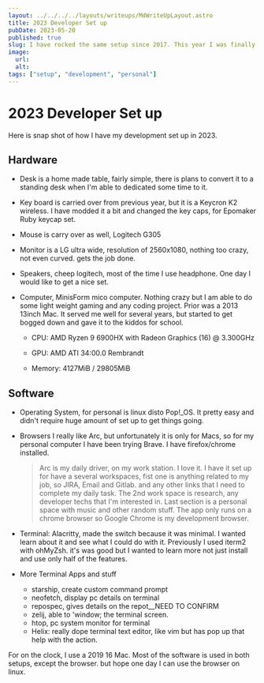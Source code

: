 ```yaml
---
layout: ../../../../layouts/writeups/MdWriteUpLayout.astro
title: 2023 Developer Set up
pubDate: 2023-05-20
published: true
slug: I have rocked the same setup since 2017. This year I was finally able to change everything up. From hardware to software that I used for daily development. Here is a  quick overview of my current development setup that I will be running this year
image:
  url:
  alt:
tags: ["setup", "development", "personal"]
---
```


# 2023 Developer Set up

Here is snap shot of how I have my development set up in 2023.

## Hardware

- Desk is a home made table, fairly simple, there is plans to convert it to a standing desk when I'm able to dedicated some time to it.

- Key board is carried over from previous year, but it is a Keycron K2 wireless. I have modded it a bit and changed the key caps, for Epomaker Ruby keycap set.

- Mouse is carry over as well, Logitech G305

- Monitor is a LG ultra wide, resolution of 2560x1080, nothing too crazy, not even curved. gets the job done.

- Speakers, cheep logitech, most of the time I use headphone. One day I would like to get a nice set.

- Computer, MinisForm mico computer. Nothing crazy but I am able to do some light weight gaming and any coding project. Prior was a 2013 13inch Mac. It served me well for several years, but started to get bogged down and gave it to the kiddos for school.

  - CPU: AMD Ryzen 9 6900HX with Radeon Graphics (16) @ 3.300GHz

  - GPU: AMD ATI 34:00.0 Rembrandt

  - Memory: 4127MiB / 29805MiB

## Software

- Operating System, for personal is linux disto Pop!\_OS. It pretty easy and didn't require huge amount of set up to get things going.

- Browsers I really like Arc, but unfortunately it is only for Macs, so for my personal computer I have been trying Brave. I have firefox/chrome installed.

  > Arc is my daily driver, on my work station. I love it. I have it set up for have a several workspaces, fist one is anything related to my job, so JIRA, Email and Gitlab. and any other links that I need to complete my daily task. The 2nd work space is research, any developer techs that I'm interested in. Last section is a personal space with music and other random stuff. The app only runs on a chrome browser so Google Chrome is my development browser.

- Terminal: Alacritty, made the switch because it was minimal. I wanted learn about it and see what I could do with it. Previously I used iterm2 with ohMyZsh. it's was good but I wanted to learn more not just install and use only half of the features.

- More Terminal Apps and stuff

  - starship, create custom command prompt
  - neofetch, display pc details on terminal
  - repospec, gives details on the repot\_\_NEED TO CONFIRM
  - zelij, able to 'window; the terminal screen.
  - htop, pc system monitor for terminal
  - Helix: really dope terminal text editor, like vim but has pop up that help with the action.

For on the clock, I use a 2019 16 Mac. Most of the software is used in both setups, except the browser. but hope one day I can use the browser on linux.
